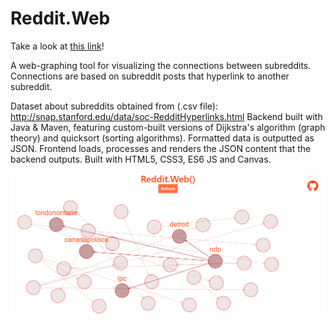 # Reddit.Web
Take a look at [this link](https://basselr.github.io/Reddit.Web/)!

A web-graphing tool for visualizing the connections between subreddits. Connections are based on subreddit posts that hyperlink to another subreddit.

Dataset about subreddits obtained from (.csv file): http://snap.stanford.edu/data/soc-RedditHyperlinks.html
Backend built with Java & Maven, featuring custom-built versions of Dijkstra's algorithm (graph theory) and quicksort (sorting algorithms). Formatted data is outputted as JSON.
Frontend loads, processes and renders the JSON content that the backend outputs. Built with HTML5, CSS3, ES6 JS and Canvas.

![Preview](/preview.png)
